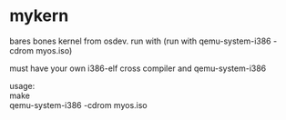 # mykern
bares bones kernel from osdev. run with (run with qemu-system-i386 -cdrom myos.iso)

must have your own i386-elf cross compiler and qemu-system-i386

usage:<br />
  make<br />
  qemu-system-i386 -cdrom myos.iso <br />
